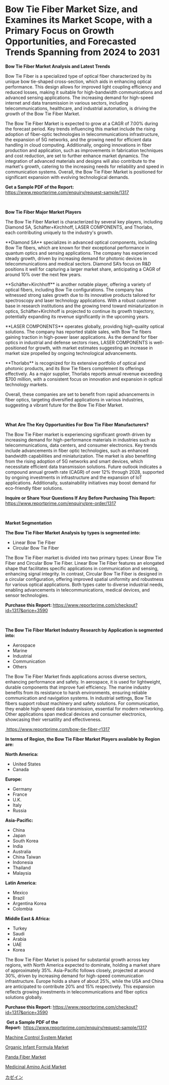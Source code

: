 <p><h1>Bow Tie Fiber Market Size, and Examines its Market Scope, with a Primary Focus on Growth Opportunities, and Forecasted Trends Spanning from 2024 to 2031</h1></p><p><strong>Bow Tie Fiber Market Analysis and Latest Trends</strong></p>
<p><p>Bow Tie Fiber is a specialized type of optical fiber characterized by its unique bow tie-shaped cross-section, which aids in enhancing optical performance. This design allows for improved light coupling efficiency and reduced losses, making it suitable for high-bandwidth communications and advanced sensing applications. The increasing demand for high-speed internet and data transmission in various sectors, including telecommunications, healthcare, and industrial automation, is driving the growth of the Bow Tie Fiber Market.</p><p>The Bow Tie Fiber Market is expected to grow at a CAGR of 7.00% during the forecast period. Key trends influencing this market include the rising adoption of fiber-optic technologies in telecommunications infrastructure, the expansion of 5G networks, and the growing need for efficient data handling in cloud computing. Additionally, ongoing innovations in fiber production and application, such as improvements in fabrication techniques and cost reduction, are set to further enhance market dynamics. The integration of advanced materials and designs will also contribute to the market's growth, catering to the increasing needs for reliability and speed in communication systems. Overall, the Bow Tie Fiber Market is positioned for significant expansion with evolving technological demands.</p></p>
<p><strong>Get a Sample PDF of the Report:&nbsp;</strong> <a href="https://www.reportprime.com/enquiry/request-sample/1317">https://www.reportprime.com/enquiry/request-sample/1317</a></p>
<p>&nbsp;</p>
<p><strong>Bow Tie Fiber Major Market Players</strong></p>
<p><p>The Bow Tie Fiber Market is characterized by several key players, including Diamond SA, Schäfter+Kirchhoff, LASER COMPONENTS, and Thorlabs, each contributing uniquely to the industry's growth.</p><p>**Diamond SA** specializes in advanced optical components, including Bow Tie fibers, which are known for their exceptional performance in quantum optics and sensing applications. The company has experienced steady growth, driven by increasing demand for photonic devices in telecommunications and medical sectors. Diamond SA’s focus on R&D positions it well for capturing a larger market share, anticipating a CAGR of around 10% over the next few years. </p><p>**Schäfter+Kirchhoff** is another notable player, offering a variety of optical fibers, including Bow Tie configurations. The company has witnessed strong sales growth due to its innovative products tailored for spectroscopy and laser technology applications. With a robust customer base in research institutions and the growing trend toward miniaturization in optics, Schäfter+Kirchhoff is projected to continue its growth trajectory, potentially expanding its revenue significantly in the upcoming years.</p><p>**LASER COMPONENTS** operates globally, providing high-quality optical solutions. The company has reported stable sales, with Bow Tie fibers gaining traction in high-power laser applications. As the demand for fiber optics in industrial and defense sectors rises, LASER COMPONENTS is well-positioned for growth, with market estimates suggesting an increase in market size propelled by ongoing technological advancements.</p><p>**Thorlabs** is recognized for its extensive portfolio of optical and photonic products, and its Bow Tie fibers complement its offerings effectively. As a major supplier, Thorlabs reports annual revenue exceeding $700 million, with a consistent focus on innovation and expansion in optical technology markets. </p><p>Overall, these companies are set to benefit from rapid advancements in fiber optics, targeting diversified applications in various industries, suggesting a vibrant future for the Bow Tie Fiber Market.</p></p>
<p>&nbsp;</p>
<p><strong>What Are The Key Opportunities For Bow Tie Fiber Manufacturers?</strong></p>
<p><p>The Bow Tie Fiber market is experiencing significant growth driven by increasing demand for high-performance materials in industries such as telecommunications, data centers, and consumer electronics. Key trends include advancements in fiber optic technologies, such as enhanced bandwidth capabilities and miniaturization. The market is also benefiting from the rising adoption of 5G networks and smart devices, which necessitate efficient data transmission solutions. Future outlook indicates a compound annual growth rate (CAGR) of over 12% through 2028, supported by ongoing investments in infrastructure and the expansion of IoT applications. Additionally, sustainability initiatives may boost demand for eco-friendly fiber solutions.</p></p>
<p><strong>Inquire or Share Your Questions If Any Before Purchasing This Report:</strong> <a href="https://www.reportprime.com/enquiry/pre-order/1317">https://www.reportprime.com/enquiry/pre-order/1317</a></p>
<p>&nbsp;</p>
<p><strong>Market Segmentation</strong></p>
<p><strong>The Bow Tie Fiber Market Analysis by types is segmented into:</strong></p>
<p><ul><li>Linear Bow Tie Fiber</li><li>Circular Bow Tie Fiber</li></ul></p>
<p><p>The Bow Tie Fiber market is divided into two primary types: Linear Bow Tie Fiber and Circular Bow Tie Fiber. Linear Bow Tie Fiber features an elongated shape that facilitates specific applications in communication and sensing, enhancing signal integrity. In contrast, Circular Bow Tie Fiber is designed in a circular configuration, offering improved spatial uniformity and robustness for various optical applications. Both types cater to diverse industrial needs, enabling advancements in telecommunications, medical devices, and sensor technologies.</p></p>
<p><strong>Purchase this Report:&nbsp;</strong><a href="https://www.reportprime.com/checkout?id=1317&price=3590">https://www.reportprime.com/checkout?id=1317&price=3590</a></p>
<p>&nbsp;</p>
<p><strong>The Bow Tie Fiber Market Industry Research by Application is segmented into:</strong></p>
<p><ul><li>Aerospace</li><li>Marine</li><li>Industrial</li><li>Communication</li><li>Others</li></ul></p>
<p><p>The Bow Tie Fiber Market finds applications across diverse sectors, enhancing performance and safety. In aerospace, it is used for lightweight, durable components that improve fuel efficiency. The marine industry benefits from its resistance to harsh environments, ensuring reliable communication and navigation systems. In industrial settings, Bow Tie fibers support robust machinery and safety solutions. For communication, they enable high-speed data transmission, essential for modern networking. Other applications span medical devices and consumer electronics, showcasing their versatility and effectiveness.</p></p>
<p><a href="https://www.reportprime.com/bow-tie-fiber-r1317">&nbsp;https://www.reportprime.com/bow-tie-fiber-r1317</a></p>
<p><strong>In terms of Region, the Bow Tie Fiber Market Players available by Region are:</strong></p>
<p>
    <p> <strong> North America: </strong>
        <ul>
            <li>United States</li>
            <li>Canada</li>
        </ul>
        </p> 
    <p> <strong> Europe: </strong>
        <ul>
            <li>Germany</li>
            <li>France</li>
            <li>U.K.</li>
            <li>Italy</li>
            <li>Russia</li>
        </ul>
        </p> 
    <p> <strong> Asia-Pacific: </strong>
        <ul>
            <li>China</li>
            <li>Japan</li>
            <li>South Korea</li>
            <li>India</li>
            <li>Australia</li>
            <li>China Taiwan</li>
            <li>Indonesia</li>
            <li>Thailand</li>
            <li>Malaysia</li>
        </ul>
        </p> 
    <p> <strong> Latin America: </strong>
        <ul>
            <li>Mexico</li>
            <li>Brazil</li>
            <li>Argentina Korea</li>
            <li>Colombia</li>
        </ul>
        </p> 
    <p> <strong> Middle East & Africa: </strong>
        <ul>
            <li>Turkey</li>
            <li>Saudi</li>
            <li>Arabia</li>
            <li>UAE</li>
            <li>Korea</li>
        </ul>
    </p>
    </p>
<p><p>The Bow Tie Fiber Market is poised for substantial growth across key regions, with North America expected to dominate, holding a market share of approximately 35%. Asia-Pacific follows closely, projected at around 30%, driven by increasing demand for high-speed communication infrastructure. Europe holds a share of about 25%, while the USA and China are anticipated to contribute 20% and 15% respectively. This expansion reflects growing investments in telecommunications and fiber optics solutions globally.</p></p>
<p><strong>Purchase this Report: </strong><a href="https://www.reportprime.com/checkout?id=1317&price=3590">https://www.reportprime.com/checkout?id=1317&price=3590</a></p>
<p>&nbsp;<strong>Get a Sample PDF of the Report:&nbsp;&nbsp;</strong><a href="https://www.reportprime.com/enquiry/request-sample/1317">https://www.reportprime.com/enquiry/request-sample/1317</a></p>
<p><strong></strong></p>
<p><p><a href="https://medium.com/@diengw5_68119/emerging-opportunities-and-challenges-in-the-global-machine-control-system-market-2024-2031-6ffb6e9cbf43">Machine Control System Market</a></p><p><a href="https://medium.com/@kathleenjacksond65/organic-infant-formula-industry-analysis-report-its-market-size-share-trends-by-application-033345a081df">Organic Infant Formula Market</a></p><p><a href="https://github.com/elizabethdagraca/Market-Research-Report-List-4/blob/main/panda-fiber-market.md">Panda Fiber Market</a></p><p><a href="https://issuu.com/reportprime-2/docs/medicinal-amino-acid-market-size-20_cfb8f7d830b08e">Medicinal Amino Acid Market</a></p><p><a href="https://medium.com/@drfg4t/%E3%82%B1%E3%82%A4%E3%82%B7%E3%83%B3%E5%B8%82%E5%A0%B4%E3%81%AE%E6%96%B0%E8%88%88%E3%83%88%E3%83%AC%E3%83%B3%E3%83%89%E3%81%A82024%E5%B9%B4%E3%81%8B%E3%82%892031%E5%B9%B4%E3%81%BE%E3%81%A7%E3%81%AE%E5%B0%86%E6%9D%A5%E5%B1%95%E6%9C%9B-744f4b93f601">カゼイン</a></p></p>